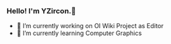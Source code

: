 ### Hello! I'm YZircon.👋

- 🔭 I’m currently working on OI Wiki Project as Editor
- 🌱 I’m currently learning Computer Graphics
<!--
**yizr-cnyali/yizr-cnyali** is a ✨ _special_ ✨ repository because its `README.md` (this file) appears on your GitHub profile.

Here are some ideas to get you started:

- 👯 I’m looking to collaborate on ...
- 🤔 I’m looking for help with ...
- 💬 Ask me about ...
- 📫 How to reach me: ...
- 😄 Pronouns: ...
- ⚡ Fun fact: ...
-->
